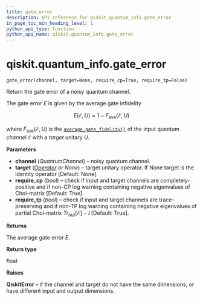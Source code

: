 ```yaml
---
title: gate_error
description: API reference for qiskit.quantum_info.gate_error
in_page_toc_min_heading_level: 1
python_api_type: function
python_api_name: qiskit.quantum_info.gate_error
---
```


<span id="qiskit-quantum-info-gate-error" />

# qiskit.quantum\_info.gate\_error

<span id="qiskit.quantum_info.gate_error" />

`gate_error(channel, target=None, require_cp=True, require_tp=False)`

Return the gate error of a noisy quantum channel.

The gate error $E$ is given by the average gate infidelity

$$
E(\mathcal{E}, U) = 1 - F_{\text{ave}}(\mathcal{E}, U)
$$

where $F_{\text{ave}}(\mathcal{E}, U)$ is the [`average_gate_fidelity()`](qiskit.quantum_info.average_gate_fidelity "qiskit.quantum_info.average_gate_fidelity") of the input quantum *channel* $\mathcal{E}$ with a *target* unitary $U$.

**Parameters**

*   **channel** (*QuantumChannel*) – noisy quantum channel.
*   **target** ([*Operator*](qiskit.quantum_info.Operator "qiskit.quantum_info.Operator") *or None*) – target unitary operator. If None target is the identity operator \[Default: None].
*   **require\_cp** (*bool*) – check if input and target channels are completely-positive and if non-CP log warning containing negative eigenvalues of Choi-matrix \[Default: True].
*   **require\_tp** (*bool*) – check if input and target channels are trace-preserving and if non-TP log warning containing negative eigenvalues of partial Choi-matrix $Tr_{\mbox{out}}[\mathcal{E}] - I$ \[Default: True].

**Returns**

The average gate error $E$.

**Return type**

float

**Raises**

**QiskitError** – if the channel and target do not have the same dimensions, or have different input and output dimensions.

